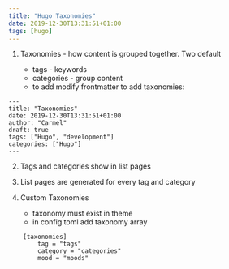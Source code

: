 ```yaml
---
title: "Hugo Taxonomies"
date: 2019-12-30T13:31:51+01:00
tags: [hugo]
---
```


1. Taxonomies - how content is grouped together. Two default

    * tags - keywords
    * categories - group content
    * to add modify frontmatter to add taxonomies:

```
---
title: "Taxonomies"
date: 2019-12-30T13:31:51+01:00
author: "Carmel"
draft: true
tags: ["Hugo", "development"]
categories: ["Hugo"]
---
```

2. Tags and categories show in list pages

3. List pages are generated for every tag and category

4. Custom Taxonomies
    * taxonomy must exist in theme
    * in config.toml add taxonomy array

```
    [taxonomies]
        tag = "tags"
        category = "categories"
        mood = "moods"
```
